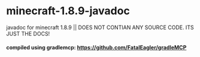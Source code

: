 # minecraft-1.8.9-javadoc
javadoc for minecraft 1.8.9 ||  DOES NOT CONTIAN ANY SOURCE CODE. ITS JUST THE DOCS!
#### compiled using gradlemcp: https://github.com/FatalEagler/gradleMCP
